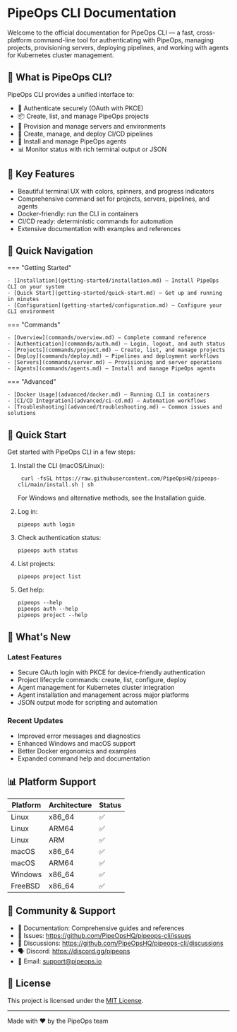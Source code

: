 # PipeOps CLI Documentation

Welcome to the official documentation for PipeOps CLI — a fast, cross-platform command-line tool for authenticating with PipeOps, managing projects, provisioning servers, deploying pipelines, and working with agents for Kubernetes cluster management.

## 🚀 What is PipeOps CLI?

PipeOps CLI provides a unified interface to:

- 🔐 Authenticate securely (OAuth with PKCE)
- 📦 Create, list, and manage PipeOps projects
- 🚀 Provision and manage servers and environments
- 🔧 Create, manage, and deploy CI/CD pipelines
- 🤖 Install and manage PipeOps agents
- 📊 Monitor status with rich terminal output or JSON

## 🎯 Key Features

- Beautiful terminal UX with colors, spinners, and progress indicators
- Comprehensive command set for projects, servers, pipelines, and agents
- Docker-friendly: run the CLI in containers
- CI/CD ready: deterministic commands for automation
- Extensive documentation with examples and references

## 📖 Quick Navigation

=== "Getting Started"

    - [Installation](getting-started/installation.md) — Install PipeOps CLI on your system
    - [Quick Start](getting-started/quick-start.md) — Get up and running in minutes
    - [Configuration](getting-started/configuration.md) — Configure your CLI environment

=== "Commands"

    - [Overview](commands/overview.md) — Complete command reference
    - [Authentication](commands/auth.md) — Login, logout, and auth status
    - [Projects](commands/project.md) — Create, list, and manage projects
    - [Deploy](commands/deploy.md) — Pipelines and deployment workflows
    - [Servers](commands/server.md) — Provisioning and server operations
    - [Agents](commands/agents.md) — Install and manage PipeOps agents

=== "Advanced"

    - [Docker Usage](advanced/docker.md) — Running CLI in containers
    - [CI/CD Integration](advanced/ci-cd.md) — Automation workflows
    - [Troubleshooting](advanced/troubleshooting.md) — Common issues and solutions

## 🏃 Quick Start

Get started with PipeOps CLI in a few steps:

1.  Install the CLI (macOS/Linux):

         curl -fsSL https://raw.githubusercontent.com/PipeOpsHQ/pipeops-cli/main/install.sh | sh

    For Windows and alternative methods, see the Installation guide.

2.  Log in:

        pipeops auth login

3.  Check authentication status:

        pipeops auth status

4.  List projects:

        pipeops project list

5.  Get help:

        pipeops --help
        pipeops auth --help
        pipeops project --help

## 🌟 What's New

### Latest Features

- Secure OAuth login with PKCE for device-friendly authentication
- Project lifecycle commands: create, list, configure, deploy
- Agent management for Kubernetes cluster integration
- Agent installation and management across major platforms
- JSON output mode for scripting and automation

### Recent Updates

- Improved error messages and diagnostics
- Enhanced Windows and macOS support
- Better Docker ergonomics and examples
- Expanded command help and documentation

## 📊 Platform Support

| Platform | Architecture | Status |
| -------- | ------------ | ------ |
| Linux    | x86_64       | ✅     |
| Linux    | ARM64        | ✅     |
| Linux    | ARM          | ✅     |
| macOS    | x86_64       | ✅     |
| macOS    | ARM64        | ✅     |
| Windows  | x86_64       | ✅     |
| FreeBSD  | x86_64       | ✅     |

## 🤝 Community & Support

- 📖 Documentation: Comprehensive guides and references
- 🐛 Issues: https://github.com/PipeOpsHQ/pipeops-cli/issues
- 💬 Discussions: https://github.com/PipeOpsHQ/pipeops-cli/discussions
- 🗣️ Discord: https://discord.gg/pipeops
- 📧 Email: support@pipeops.io

## 📄 License

This project is licensed under the [MIT License](reference/license.md).

---

Made with ❤️ by the PipeOps team
